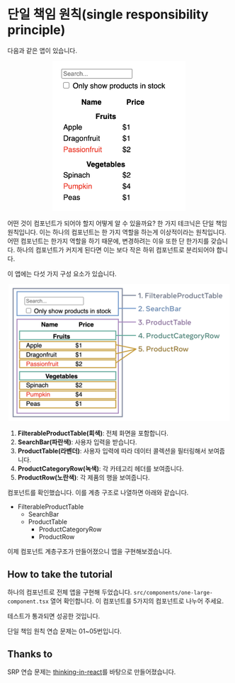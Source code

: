 # 단일 책임 원칙(single responsibility principle)

다음과 같은 앱이 있습니다.

<p align="center">
  <img src="https://raw.githubusercontent.com/hokyunrhee/solid-react-tutorial/main/media/s_thinking-in-react_ui.png?raw=true" alt="react ui" width="300" />
</p>

어떤 것이 컴포넌트가 되어야 할지 어떻게 알 수 있을까요? 한 가지 테크닉은 단일 책임 원칙입니다. 이는 하나의 컴포넌트는 한 가지 역할을 하는게 이상적이라는 원칙입니다. 어떤 컴포넌트는 한가지 역할을 하기 때문에, 변경하려는 이유 또한 단 한가지를 갖습니다. 하나의 컴포넌트가 커지게 된다면 이는 보다 작은 하위 컴포넌트로 분리되어야 합니다.

이 앱에는 다섯 가지 구성 요소가 있습니다.

<p align="center">
  <img src="https://raw.githubusercontent.com/hokyunrhee/solid-react-tutorial/main/media/s_thinking-in-react_ui_outline.png?raw=true" alt="react ui" width="500" />
</p>

1. **FilterableProductTable(회색)**: 전체 화면을 포함합니다.
2. **SearchBar(파란색)**: 사용자 입력을 받습니다.
3. **ProductTable(라벤더)**: 사용자 입력에 따라 데이터 콜렉션을 필터링해서 보여줍니다.
4. **ProductCategoryRow(녹색)**: 각 카테고리 헤더를 보여줍니다.
5. **ProductRow(노란색)**: 각 제품의 행을 보여줍니다.

컴포넌트를 확인했습니다. 이를 계층 구조로 나열하면 아래와 같습니다.

- FilterableProductTable
  - SearchBar
  - ProductTable
    - ProductCategoryRow
    - ProductRow

이제 컴포넌트 계층구조가 만들어졌으니 앱을 구현해보겠습니다.

## How to take the tutorial

하나의 컴포넌트로 전체 앱을 구현해 두었습니다. `src/components/one-large-component.tsx` 열어 확인합니다. 이 컴포넌트를 5가지의 컴포넌트로 나누어 주세요.

테스트가 통과되면 성공한 것입니다.

단일 책임 원칙 연습 문제는 01~05번입니다.

## Thanks to

SRP 연습 문제는 [thinking-in-react](https://beta.reactjs.org/learn/thinking-in-react)를 바탕으로 만들어졌습니다.
